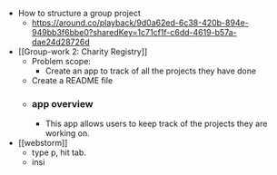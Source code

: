- How to structure a group project
	- https://around.co/playback/9d0a62ed-6c38-420b-894e-949bb3f6bbe0?sharedKey=1c71cf1f-c6dd-4619-b57a-dae24d28726d
- [[Group-work 2: Charity Registry]]
	- Problem scope:
		- Create an app to track of all the projects they have done
	- Create a README file
	- ### app overview
		- This app allows users to keep track of the projects they are working on.
- [[webstorm]]
	- type p, hit tab.
	- insi